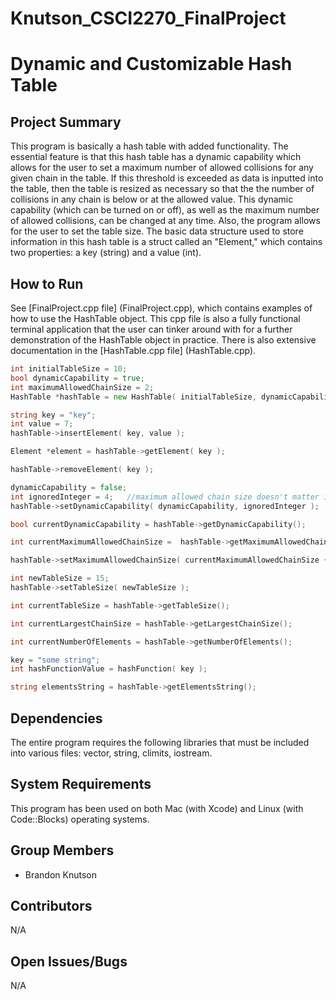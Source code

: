 # Knutson_CSCI2270_FinalProject

# Dynamic and Customizable Hash Table

## Project Summary

This program is basically a hash table with added functionality. The essential feature is that this hash table has a dynamic capability which allows for the user to set a maximum number of allowed collisions for any given chain in the table. If this threshold is exceeded as data is inputted into the table, then the table is resized as necessary so that the the number of collisions in any chain is below or at the allowed value. This dynamic capability (which can be turned on or off), as well as the maximum number of allowed collisions, can be changed at any time. Also, the program allows for the user to set the table size. The basic data structure used to store information in this hash table is a struct called an "Element," which contains two properties: a key (string) and a value (int).

## How to Run

See [FinalProject.cpp file] (FinalProject.cpp), which contains examples of how to use the HashTable object. This cpp file is also a fully functional terminal application that the user can tinker around with for a further demonstration of the HashTable object in practice. There is also extensive documentation in the [HashTable.cpp file] (HashTable.cpp).
    
```go
int initialTableSize = 10;
bool dynamicCapability = true;
int maximumAllowedChainSize = 2;
HashTable *hashTable = new HashTable( initialTableSize, dynamicCapability, maximumAllowedChainSize );

string key = "key";
int value = 7;
hashTable->insertElement( key, value );

Element *element = hashTable->getElement( key );

hashTable->removeElement( key );

dynamicCapability = false;
int ignoredInteger = 4;   //maximum allowed chain size doesn't matter if turning dynamic capability off
hashTable->setDynamicCapability( dynamicCapability, ignoredInteger );

bool currentDynamicCapability = hashTable->getDynamicCapability();

int currentMaximumAllowedChainSize =  hashTable->getMaximumAllowedChainSize();

hashTable->setMaximumAllowedChainSize( currentMaximumAllowedChainSize + 1 );

int newTableSize = 15;
hashTable->setTableSize( newTableSize );

int currentTableSize = hashTable->getTableSize();

int currentLargestChainSize = hashTable->getLargestChainSize();

int currentNumberOfElements = hashTable->getNumberOfElements();

key = "some string";
int hashFunctionValue = hashFunction( key );

string elementsString = hashTable->getElementsString();

```


## Dependencies

The entire program requires the following libraries that must be included into various files: vector, string, climits, iostream.

## System Requirements

This program has been used on both Mac (with Xcode) and Linux (with Code::Blocks) operating systems. 

## Group Members

* Brandon Knutson

## Contributors

N/A

## Open Issues/Bugs

N/A